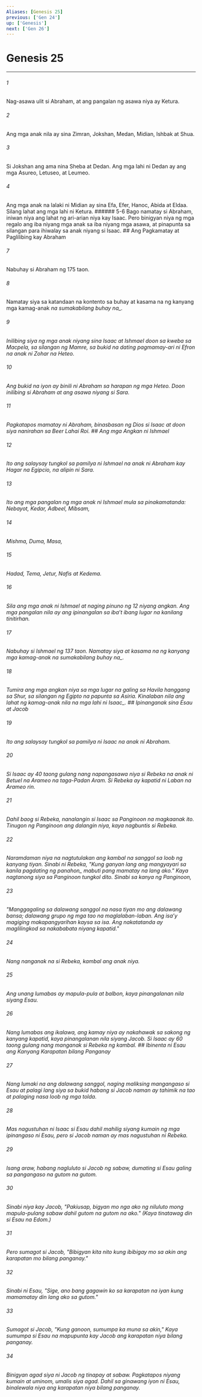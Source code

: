 ```yaml
---
Aliases: [Genesis 25]
previous: ['Gen 24']
up: ['Genesis']
next: ['Gen 26']
---
```

# Genesis 25

***






















###### 1 










Nag-asawa ulit si Abraham, at ang pangalan ng asawa niya ay Ketura. 





















###### 2 










Ang mga anak nila ay sina Zimran, Jokshan, Medan, Midian, Ishbak at Shua. 





















###### 3 










Si Jokshan ang ama nina Sheba at Dedan. Ang mga lahi ni Dedan ay ang mga Asureo, Letuseo, at Leumeo. 





















###### 4 










Ang mga anak na lalaki ni Midian ay sina Efa, Efer, Hanoc, Abida at Eldaa. Silang lahat ang mga lahi ni Ketura. ###### 5-6 Bago namatay si Abraham, iniwan niya ang lahat ng ari-arian niya kay Isaac. Pero binigyan niya ng mga regalo ang iba niyang mga anak sa iba niyang mga asawa, at pinapunta sa silangan para ihiwalay sa anak niyang si Isaac. ## Ang Pagkamatay at Paglilibing kay Abraham 





















###### 7 










Nabuhay si Abraham ng 175 taon. 





















###### 8 










Namatay siya sa katandaan na kontento sa buhay at kasama na ng kanyang mga kamag-anak <i class="trans-change">na sumakabilang buhay na_. 





















###### 9 










Inilibing siya ng mga anak niyang sina Isaac at Ishmael doon sa kweba sa Macpela, sa silangan ng Mamre, sa bukid na dating pagmamay-ari ni Efron na anak ni Zohar na Heteo. 





















###### 10 










Ang bukid na iyon ay binili ni Abraham sa harapan ng mga Heteo. Doon inilibing si Abraham at ang asawa niyang si Sara. 





















###### 11 










Pagkatapos mamatay ni Abraham, binasbasan ng Dios si Isaac at doon siya nanirahan sa Beer Lahai Roi. ## Ang mga Angkan ni Ishmael 





















###### 12 










Ito ang salaysay tungkol sa pamilya ni Ishmael na anak ni Abraham kay Hagar na Egipcio, na alipin ni Sara. 





















###### 13 










Ito ang mga pangalan ng mga anak ni Ishmael mula sa pinakamatanda: Nebayot, Kedar, Adbeel, Mibsam, 





















###### 14 










Mishma, Duma, Masa, 





















###### 15 










Hadad, Tema, Jetur, Nafis at Kedema. 





















###### 16 










Sila ang mga anak ni Ishmael at naging pinuno ng 12 niyang angkan. Ang mga pangalan nila ay ang ipinangalan sa ibaʼt ibang lugar na kanilang tinitirhan. 





















###### 17 










Nabuhay si Ishmael ng 137 taon. Namatay siya at kasama na ng kanyang mga kamag-anak <i class="trans-change">na sumakabilang buhay na_. 





















###### 18 










Tumira ang mga angkan niya sa mga lugar na galing sa Havila hanggang sa Shur, sa silangan ng Egipto na papunta sa Asiria. Kinalaban nila ang lahat ng kamag-anak nila <i class="trans-change">na mga lahi ni Isaac_. ## Ipinanganak sina Esau at Jacob 





















###### 19 










Ito ang salaysay tungkol sa pamilya ni Isaac na anak ni Abraham. 





















###### 20 










Si Isaac ay 40 taong gulang nang napangasawa niya si Rebeka na anak ni Betuel na Arameo na taga-Padan Aram. Si Rebeka ay kapatid ni Laban na Arameo rin. 





















###### 21 










Dahil baog si Rebeka, nanalangin si Isaac sa Panginoon na magkaanak ito. Tinugon ng Panginoon ang dalangin niya, kaya nagbuntis si Rebeka. 





















###### 22 










Naramdaman niya na nagtutulakan ang kambal na sanggol sa loob ng kanyang tiyan. Sinabi ni Rebeka, "Kung ganyan lang <i class="trans-change">ang mangyayari sa kanila pagdating ng panahon_ mabuti pang mamatay na lang ako." Kaya nagtanong siya sa Panginoon tungkol dito. Sinabi sa kanya ng Panginoon, 





















###### 23 










"Manggagaling sa dalawang sanggol na nasa tiyan mo ang dalawang bansa; dalawang grupo ng mga tao na maglalaban-laban. Ang isaʼy magiging makapangyarihan kaysa sa isa. Ang nakatatanda ay maglilingkod sa nakababata niyang kapatid." 





















###### 24 










Nang nanganak na si Rebeka, kambal ang anak niya. 





















###### 25 










Ang unang lumabas ay mapula-pula at balbon, kaya pinangalanan nila siyang Esau. 





















###### 26 










Nang lumabas ang ikalawa, ang kamay niya ay nakahawak sa sakong ng kanyang kapatid, kaya pinangalanan nila siyang Jacob. Si Isaac ay 60 taong gulang nang manganak si Rebeka ng kambal. ## Ibinenta ni Esau ang Kanyang Karapatan bilang Panganay 





















###### 27 










Nang lumaki na ang dalawang sanggol, naging maliksing mangangaso si Esau at palagi lang siya sa bukid habang si Jacob naman ay tahimik na tao at palaging nasa loob ng mga tolda. 





















###### 28 










Mas nagustuhan ni Isaac si Esau dahil mahilig siyang kumain ng mga ipinangaso ni Esau, pero si Jacob naman ay mas nagustuhan ni Rebeka. 





















###### 29 










Isang araw, habang nagluluto si Jacob ng sabaw, dumating si Esau galing sa pangangaso na gutom na gutom. 





















###### 30 










Sinabi niya kay Jacob, "Pakiusap, bigyan mo nga ako ng niluluto mong mapula-pulang sabaw dahil gutom na gutom na ako." (Kaya tinatawag din si Esau na Edom.) 





















###### 31 










Pero sumagot si Jacob, "Bibigyan kita nito kung ibibigay mo sa akin ang karapatan mo bilang panganay." 





















###### 32 










Sinabi ni Esau, "Sige, ano bang gagawin ko sa karapatan na iyan kung mamamatay din lang ako sa gutom." 





















###### 33 










Sumagot si Jacob, "Kung ganoon, sumumpa ka muna sa akin," Kaya sumumpa si Esau na mapupunta kay Jacob ang karapatan niya bilang panganay. 





















###### 34 










Binigyan agad siya ni Jacob ng tinapay at sabaw. Pagkatapos niyang kumain at uminom, umalis siya agad. Dahil sa ginawang iyon ni Esau, binalewala niya ang karapatan niya bilang panganay.
